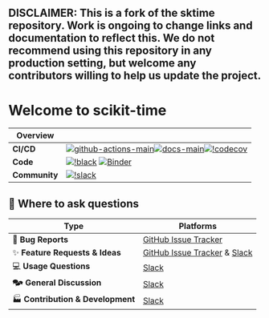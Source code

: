 ## DISCLAIMER: This is a fork of the sktime repository. Work is ongoing to change links and documentation to reflect this. We do not recommend using this repository in any production setting, but welcome any contributors willing to help us update the project.

# Welcome to scikit-time

| Overview      |                                                                                                                                                                                                                                                                                                                                                                                                                   |
|---------------|-------------------------------------------------------------------------------------------------------------------------------------------------------------------------------------------------------------------------------------------------------------------------------------------------------------------------------------------------------------------------------------------------------------------|
| **CI/CD**     | [![github-actions-main](https://img.shields.io/github/actions/workflow/status/time-series-machine-learning/tsml-eval/tests.yml?logo=github&branch=main&label=build%20%28main%29)](https://github.com/scikit-time/scikit-time/actions/workflows/tests.yml)[![docs-main](https://img.shields.io/readthedocs/scikit-time/latest?logo=readthedocs&label=docs%20%28latest%29)](https://www.scikit-time.org/en/latest/)[![!codecov](https://img.shields.io/codecov/c/github/scikit-time/scikit-time?label=codecov&logo=codecov)](https://codecov.io/gh/scikit-time/scikit-time) |
| **Code**      | [![!black](https://img.shields.io/badge/code%20style-black-000000.svg)](https://github.com/psf/black) [![Binder](https://mybinder.org/badge_logo.svg)](https://mybinder.org/v2/gh/scikit-time/scikit-time/main?filepath=examples)                                                                                                                                                                                 |
| **Community** | [![!slack](https://img.shields.io/static/v1?logo=slack&label=slack&message=chat&color=lightgreen)](https://join.slack.com/t/scikit-time-group/shared_invite/zt-1cghagwee-sqLJ~eHWGYgzWbqUX937ig)                                                                                                                                                                                                                  |

## 💬 Where to ask questions

| Type                                                       | Platforms                        |
|------------------------------------------------------------|----------------------------------|
| 🐛 **Bug Reports**                                      | [GitHub Issue Tracker]           |
| ✨ **Feature Requests & Ideas**                    | [GitHub Issue Tracker] & [Slack] |
| 💻 **Usage Questions**                   | [Slack]                          |
| 🗫 **General Discussion**                    | [Slack]                          |
| 🏭 **Contribution & Development**                   | [Slack]                          |

[github issue tracker]: https://github.com/scikit-time/scikit-time/issues
[github discussions]: https://github.com/scikit-time/scikit-time/discussions
[slack]: https://join.slack.com/t/scikit-timeworkspace/shared_invite/zt-1plkevy4x-vAg1dAUXcuoR38FjY9nxzg
